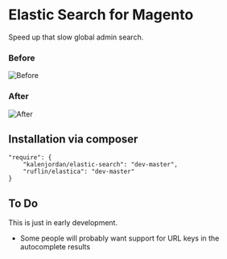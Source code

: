 Elastic Search for Magento
==========================

Speed up that slow global admin search.

### Before

![Before](https://raw.github.com/kalenjordan/clean-elastic-search/master/example/before.png)

### After

![After](https://raw.github.com/kalenjordan/clean-elastic-search/master/example/after.png)


## Installation via composer

    "require": {
        "kalenjordan/elastic-search": "dev-master",
        "ruflin/elastica": "dev-master"
    }

## To Do

This is just in early development.   

 - Some people will probably want support for URL keys in the autocomplete results
